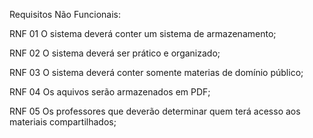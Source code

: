 Requisitos Não Funcionais:

RNF 01
O sistema deverá conter um sistema de armazenamento;

RNF 02
O sistema deverá ser prático e organizado;

RNF 03
O sistema deverá conter somente materias de domínio público;

RNF 04
Os aquivos serão armazenados em PDF;

RNF 05 
Os professores que deverão determinar quem terá acesso aos materiais compartilhados;




